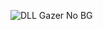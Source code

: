 ![DLL Gazer No BG](https://github.com/user-attachments/assets/c4418f50-f773-4777-a96d-acca92723799)
